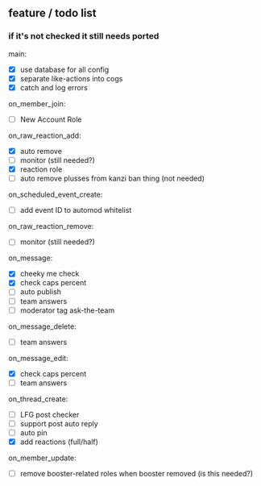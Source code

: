 ## feature / todo list
### if it's not checked it still needs ported

main:
- [x] use database for all config
- [x] separate like-actions into cogs
- [x] catch and log errors

on_member_join:
- [ ] New Account Role

on_raw_reaction_add:
- [x] auto remove 
- [ ] monitor (still needed?)
- [x] reaction role
- [ ] auto remove plusses from kanzi ban thing (not needed)

on_scheduled_event_create:
- [ ] add event ID to automod whitelist

on_raw_reaction_remove:
- [ ] monitor (still needed?)

on_message:
- [x] cheeky me check
- [x] check caps percent
- [ ] auto publish
- [ ] team answers
- [ ] moderator tag ask-the-team

on_message_delete:
- [ ] team answers

on_message_edit:
- [x] check caps percent
- [ ] team answers

on_thread_create:
- [ ] LFG post checker
- [ ] support post auto reply
- [ ] auto pin
- [x] add reactions (full/half)

on_member_update:
- [ ] remove booster-related roles when booster removed (is this needed?)
